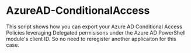 # AzureAD-ConditionalAccess

This script shows how you can export your Azure AD Conditional Access Policies leveraging Delegated permisisons under the Azure AD PowerShell module's client ID. So no need to reregister another applicaiton for this case.   
